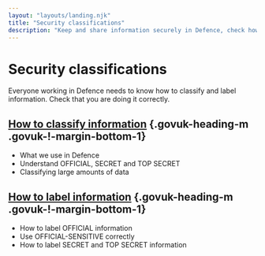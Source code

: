 ```yaml
---
layout: "layouts/landing.njk"
title: "Security classifications"
description: "Keep and share information securely in Defence, check how to use security classifications and label information."
---
```


# Security classifications

Everyone working in Defence needs to know how to classify and label information. Check that you are doing it correctly.

## [How to classify information](/security-classifications/how-to-classify-information/) {.govuk-heading-m .govuk-!-margin-bottom-1}

- What we use in Defence
- Understand OFFICIAL, SECRET and TOP SECRET
- Classifying large amounts of data

## [How to label information](/security-classifications/how-to-label-information/) {.govuk-heading-m .govuk-!-margin-bottom-1}

- How to label OFFICIAL information
- Use OFFICIAL-SENSITIVE correctly
- How to label SECRET and TOP SECRET information
